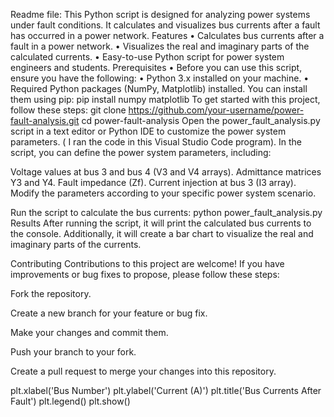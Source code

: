 Readme file:
This Python script is designed for analyzing power systems under fault conditions. It calculates and visualizes bus currents after a fault has occurred in a power network.
Features
•	Calculates bus currents after a fault in a power network.
•	Visualizes the real and imaginary parts of the calculated currents.
•	Easy-to-use Python script for power system engineers and students.
Prerequisites
•	Before you can use this script, ensure you have the following:
•	Python 3.x installed on your machine.
•	Required Python packages (NumPy, Matplotlib) installed. You can install them using pip:
pip install numpy matplotlib
To get started with this project, follow these steps:
git clone https://github.com/your-username/power-fault-analysis.git
cd power-fault-analysis
Open the power_fault_analysis.py script in a text editor or Python IDE to customize the power system parameters. ( I ran the code in this 
Visual Studio Code program).
In the script, you can define the power system parameters, including:

Voltage values at bus 3 and bus 4 (V3 and V4 arrays).
Admittance matrices Y3 and Y4.
Fault impedance (Zf).
Current injection at bus 3 (I3 array).
Modify the parameters according to your specific power system scenario.

Run the script to calculate the bus currents:
python power_fault_analysis.py
Results
After running the script, it will print the calculated bus currents to the console. Additionally, it will create a bar chart to visualize the real and imaginary parts of the currents.

Contributing
Contributions to this project are welcome! If you have improvements or bug fixes to propose, please follow these steps:

Fork the repository.

Create a new branch for your feature or bug fix.

Make your changes and commit them.

Push your branch to your fork.

Create a pull request to merge your changes into this repository.

plt.xlabel('Bus Number')
plt.ylabel('Current (A)')
plt.title('Bus Currents After Fault')
plt.legend()
plt.show()


